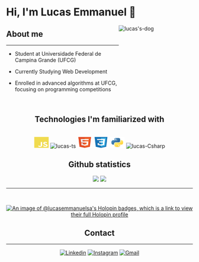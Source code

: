 <h1>Hi, I'm Lucas Emmanuel 👋</h1>

<a href="https://cdn.discordapp.com/attachments/1004915442869096479/1066502269446660186/Ruffles.png"><img alt="lucas's-dog" height="200" width="200" border="0" align="right" background-color="transparent" src="https://cdn.discordapp.com/attachments/1004915442869096479/1066502269446660186/Ruffles.png"></a>

<h2>About me</h2>
<hr>

- Student at Universidade Federal de Campina Grande (UFCG)

- Currently Studying Web Development

- Enrolled in advanced algorithms at UFCG, focusing on programming competitions


<br>
<h2 align="center">Technologies I'm familiarized with</h2>

<div align="center"><br>
  <img alt="lucas-js" height="30" width="40" src="https://raw.githubusercontent.com/devicons/devicon/master/icons/javascript/javascript-plain.svg">
  <img alt="lucas-ts" height="30" width="40" src="https://cdn.jsdelivr.net/gh/devicons/devicon/icons/java/java-plain.svg">
  <img alt="lucas-HTML" height="30" width="40" src="https://raw.githubusercontent.com/devicons/devicon/master/icons/html5/html5-original.svg">
  <img alt="lucas-CSS" height="30" width="40" src="https://raw.githubusercontent.com/devicons/devicon/master/icons/css3/css3-original.svg">
  <img alt="lucas-python" height="30" width="40" src="https://raw.githubusercontent.com/devicons/devicon/master/icons/python/python-original.svg">
  <img alt="lucas-Csharp" height="30" width="40" src="https://cdn.jsdelivr.net/gh/devicons/devicon/icons/c/c-original.svg">
  
<br>
  <h2 align="center">Github statistics </h3>
<div align="center">
  <img height="170" src="https://github-readme-stats.vercel.app/api?username=lucasemmanuelsa&show_icons=true&theme=black">
  <img height="170" src="https://github-readme-stats.vercel.app/api/top-langs/?username=lucasemmanuelsa&layout=compact&theme=black">
</div>
    
<hr>
<br>



[![An image of @lucasemmanuelsa's Holopin badges, which is a link to view their full Holopin profile](https://holopin.me/lucasemmanuelsa)](https://holopin.io/@lucasemmanuelsa)

## Contact
<hr>


[![Linkedin](https://img.shields.io/badge/LinkedIn-0077B5?style=for-the-badge&logo=linkedin&logoColor=white)](https://www.linkedin.com/in/lucas-emmanuel-597840218/)
[![Instagram](https://img.shields.io/badge/Instagram-E4405F?style=for-the-badge&logo=instagram&logoColor=white)](https://www.instagram.com/_luquinhassa/)
[![Gmail](https://img.shields.io/badge/Gmail-D14836?style=for-the-badge&logo=gmail&logoColor=white)](mailto:lucasemmanuelsa@gmail.com)
